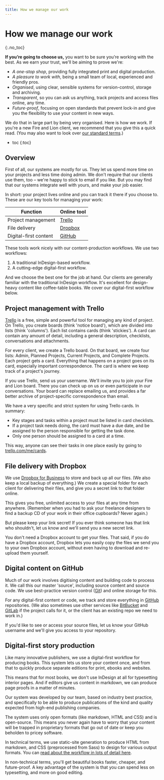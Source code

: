 ```yaml
---
title: How we manage our work
---
```


# How we manage our work
{:.no_toc}

**If you’re going to choose us,** you want to be sure you’re working with the best. As we earn your trust, we'll be aiming to prove we're:

* *A one-stop shop*, providing fully integrated print and digital production.
* *A pleasure to work with*, being a small team of local, experienced and friendly pros.
* *Organised*, using clear, sensible systems for version-control, storage and archiving.
* *Transparent*, so you can ask us anything, track projects and access files online, any time.
* *Future-proof*, focusing on open standards that prevent lock-in and give you the flexibility to use your content in new ways.

We do that in large part by being very organised. Here is how we work. If you're a new Fire and Lion client, we recommend that you give this a quick read. (You may also want to look over [our standard terms](/terms).)

* toc
{:toc}

## Overview

First of all, our systems are mostly for us. They let us spend more time on your projects and less time doing admin. We don't require that our clients use them, too – we're happy to stick to email if you like. But you may find that our systems integrate well with yours, and make your job easier. 

In short: your project lives online and you can track it there if you choose to. These are our key tools for managing your work:

| Function | Online tool |
|---|---
| Project management | [Trello](http://trello.com) |
| File delivery | [Dropbox](http://dropbox.com) |
| Digital-first content | [GitHub](http://github.com) |

These tools work nicely with our content-production workflows. We use two workflows:

1. A traditional InDesign-based workflow.
2. A cutting-edge digital-first workflow.

And we choose the best one for the job at hand. Our clients are generally familiar with the traditional InDesign workflow. It's excellent for design-heavy content like coffee-table books. We cover our digital-first workflow below.

## Project management with Trello

[Trello](http://trello) is a free, simple and powerful tool for managing any kind of project. On Trello, you create boards (think 'notice board'), which are divided into lists (think 'columns'). Each list contains cards (think 'stickies'). A card can contain any amount of detail, including a general description, checklists, conversations and attachments.

For every client, we create a Trello board. On that board, we create four lists: Admin, Planned Projects, Current Projects, and Complete Projects. Each project gets a card. Everything that happens on a project goes on its card, especially important correspondence. The card is where we keep track of a project's journey.

If you use Trello, send us your username. We'll invite you to join your Fire and Lion board. There you can check up on us or even participate in our conversations. Your board can replace emailing us, and provides a far better archive of project-specific correspondence than email.

We have a very specific and strict system for using Trello cards. In summary:

* Key stages and tasks within a project must be listed in card checklists.
* If a project task needs doing, the card must have a due date, and be assigned to the person responsible for getting the task done.
* Only one person should be assigned to a card at a time.

This way, anyone can see their tasks in one place easily by going to [trello.com/me/cards](https://trello.com/me/cards).

## File delivery with Dropbox

We use [Dropbox for Business](https://www.dropbox.com/business) to store and back up all our files. (We also keep a local backup of everything.) We create a special folder for each client for delivering their files, and give you a secret link to that folder online.

This gives you free, unlimited access to your files at any time from anywhere. (Remember when you had to ask your freelance designers to find a backup CD of your work in their office cupboards? Never again.)

But please keep your link secret! If you ever think someone has that link who shouldn't, let us know and we'll send you a new secret link.

You don't need a Dropbox account to get your files. That said, if you do have a Dropbox account, Dropbox lets you easily copy the files we send you to your own Dropbox account, without even having to download and re-upload them yourself.

## Digital content on GitHub

Much of our work involves digitising content and building code to process it. We call this our master 'source', including source content and source code. We use best-practice version control ([Git](https://en.wikipedia.org/wiki/Git_(software))) and online storage for this. 

For any digital-first content or code, we track and store everything in [GitHub](http://github.com) repositories. (We also sometimes use other services like [BitBucket](http://bitbucket.org) and [GitLab](http://gitlab.com) if the project calls for it, or the client has an existing repo we need to work in.)

If you'd like to see or access your source files, let us know your GitHub username and we'll give you access to your repository.

## Digital-first story production

Like many innovative publishers, we use a digital-first workflow for producing books. This system lets us store your content once, and from that to quickly produce separate editions for print, ebooks and websites.

This means that for most books, we don't use InDesign at all for typesetting interior pages. And if editors give us content in markdown, we can produce page proofs in a matter of minutes.

Our system was developed by our team, based on industry best practice, and specifically to be able to produce publications of the kind and quality expected from high-end publishing companies.

The system uses only open formats (like markdown, HTML and CSS) and is open-source. This means you never again have to worry that your content will be trapped in proprietary formats that go out of date or keep you beholden to pricey software.

In technical terms, we use static-site generation to produce HTML from markdown, and CSS (preprocessed from Sass) to design for various output formats. You can [read about the workflow in lots of detail here](http://electricbookworks.github.io/electric-book-workflow/).

In non-technical terms, you'll get beautiful books faster, cheaper, and future-proof. A key advantage of the system is that you can spend less on typesetting, and more on good editing.
